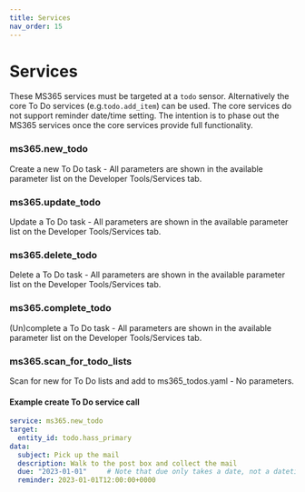 ```yaml
---
title: Services
nav_order: 15
---
```


# Services

These MS365 services must be targeted at a `todo` sensor. Alternatively the core To Do services (e.g.`todo.add_item`) can be used. The core services do not support reminder date/time setting. 
The intention is to phase out the MS365 services once the core services provide full functionality.

### ms365.new_todo
Create a new To Do task - All parameters are shown in the available parameter list on the Developer Tools/Services tab.
### ms365.update_todo
Update a To Do task - All parameters are shown in the available parameter list on the Developer Tools/Services tab.
### ms365.delete_todo
Delete a To Do task - All parameters are shown in the available parameter list on the Developer Tools/Services tab.
### ms365.complete_todo
(Un)complete a To Do task - All parameters are shown in the available parameter list on the Developer Tools/Services tab.
### ms365.scan_for_todo_lists
Scan for new for To Do lists and add to ms365_todos.yaml - No parameters.

#### Example create To Do service call

```yaml
service: ms365.new_todo
target:
  entity_id: todo.hass_primary
data:
  subject: Pick up the mail
  description: Walk to the post box and collect the mail
  due: "2023-01-01"     # Note that due only takes a date, not a datetime
  reminder: 2023-01-01T12:00:00+0000
```


